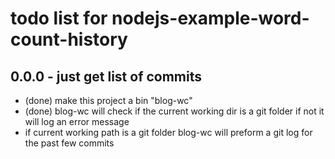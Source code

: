 # todo list for nodejs-example-word-count-history

## 0.0.0 - just get list of commits
* (done) make this project a bin "blog-wc"
* (done) blog-wc will check if the current working dir is a git folder if not it will log an error message
* if current working path is a git folder blog-wc will preform a git log for the past few commits